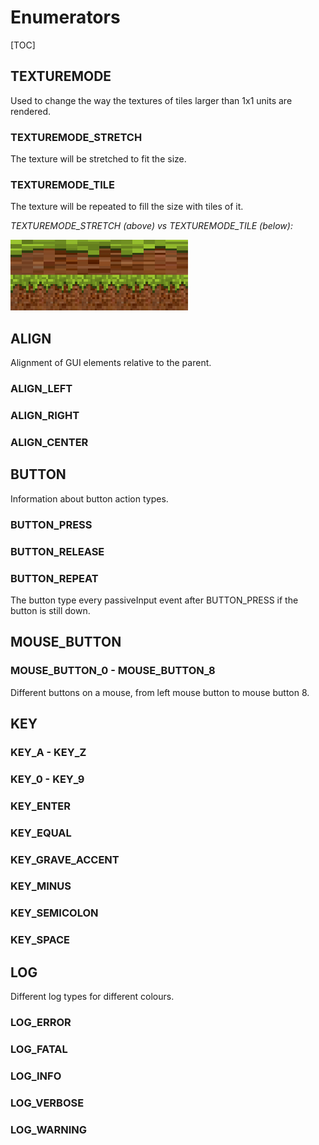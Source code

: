 # Enumerators

[TOC]

## TEXTUREMODE

Used to change the way the textures of tiles larger than 1x1 units are rendered.

### TEXTUREMODE_STRETCH

The texture will be stretched to fit the size.

### TEXTUREMODE_TILE

The texture will be repeated to fill the size with tiles of it.

*TEXTUREMODE_STRETCH (above) vs TEXTUREMODE_TILE (below):*

![texturemodeexample](images\texturemodeexample.png) 

## ALIGN

Alignment of GUI elements relative to the parent.

### ALIGN_LEFT

### ALIGN_RIGHT

### ALIGN_CENTER

## BUTTON

Information about button action types.

### BUTTON_PRESS

### BUTTON_RELEASE

### BUTTON_REPEAT

The button type every passiveInput event after BUTTON_PRESS if the button is still down.

## MOUSE_BUTTON

### MOUSE_BUTTON_0 - MOUSE_BUTTON_8

Different buttons on a mouse, from left mouse button to mouse button 8.

## KEY

### KEY_A - KEY_Z

### KEY_0 - KEY_9

### KEY_ENTER

### KEY_EQUAL

### KEY_GRAVE_ACCENT

### KEY_MINUS

### KEY_SEMICOLON

### KEY_SPACE

## LOG

Different log types for different colours.

### LOG_ERROR

### LOG_FATAL

### LOG_INFO

### LOG_VERBOSE

### LOG_WARNING





